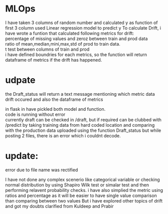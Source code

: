 # MLOps

I have taken 3 columns of random number and calculated y as function of first 3 column
used Linear regression model to predict y
 To calculate Drift, i have wrote a funtion that calculated following metrics for drift:<br>
 percentage of missing values and zeroz between train and prod data<br>
 ratio of mean,median,mini,max,std of prod to train data. <br>
 t test between columns of train and prod<br>
 i have defined boundries for each metrics, so the function will return dataframe of metrics if the drift has happened.<br>
 # udpate
 the Draft_status will return a text message mentioning which metric data drift occured and also the dataframe of metrics<br>
 
 
 in flask in have pickled both model and function.<br>
 code is running without error<br>
 currently draft can be checked in /draft, but if required can be clubbed with /predict by taking training data from hard coded location and comparing with the production data uploaded using the function Draft_status 
 but while posting 2 files, there is an error which i couldnt decode.
# update:
error due to file name was rectified


 I have not done any complex scenerio like categorical variable or checking normal distribution by using Shapiro Wilk test or simalar test and then performing relavent probability checks. i have also simplied the metric using ratios and percentage as it will be easier to have single value comparison than comparing between two values
 But i have explored other topics of drift and got my doubts clarified from Kuldeep and Prabir
